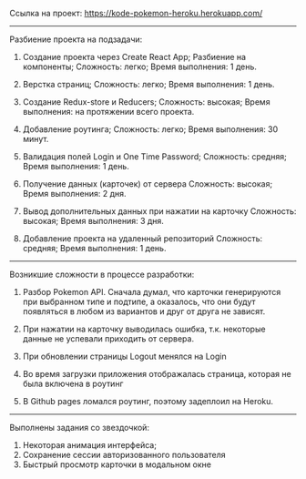 Ссылка на проект: https://kode-pokemon-heroku.herokuapp.com/

---

Разбиение проекта на подзадачи:

1. Создание проекта через Create React App;
   Разбиение на компоненты;
   Сложность: легко;
   Время выполнения: 1 день.

2. Верстка страниц;
   Сложность: легко;
   Время выполнения: 1 день.

3. Создание Redux-store и Reducers;
   Сложность: высокая;
   Время выполнения: на протяжении всего проекта.

4. Добавление роутинга;
   Сложность: легко;
   Время выполнения: 30 минут.

5. Валидация полей Login и One Time Password;
   Сложность: средняя;
   Время выполнения: 1 день.

6. Получение данных (карточек) от сервера
   Сложность: высокая;
   Время выполнения: 2 дня.

7. Вывод дополнительных данных при нажатии на карточку
   Сложность: высокая;
   Время выполнения: 3 дня.

8. Добавление проекта на удаленный репозиторий
   Сложность: средняя;
   Время выполнения: 1 день.

---

Возникшие сложности в процессе разработки:

1. Разбор Pokemon API. Сначала думал, что карточки генерируются при выбранном типе и подтипе, а оказалось, что они будут появляться в любом из вариантов и друг от друга не зависят.

2. При нажатии на карточку выводилась ошибка, т.к. некоторые данные не успевали приходить от сервера.

3. При обновлении страницы Logout менялся на Login

4. Во время загрузки приложения отображалась страница, которая не была включена в роутинг

5. В Github pages ломался роутинг, поэтому задеплоил на Heroku.

---

Выполнены задания со звездочкой:

1. Некоторая анимация интерфейса;
2. Сохранение сессии авторизованного пользователя
3. Быстрый просмотр карточки в модальном окне
